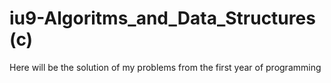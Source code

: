 # iu9-Algoritms_and_Data_Structures (c)
Here will be the solution of my problems from the first year of programming
